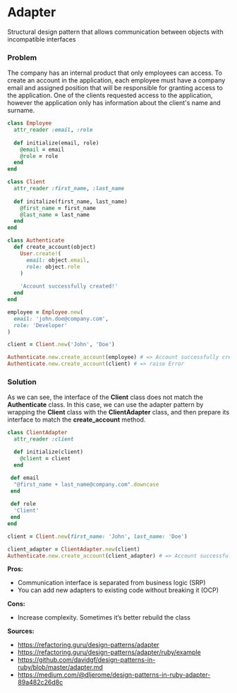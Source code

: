 # Adapter

Structural design pattern that allows communication between objects with incompatible interfaces

### Problem

The company has an internal product that only employees can access. To create an account in the application, each employee must have a company email and assigned position that will be responsible for granting access to the application. One of the clients requested access to the application, however the application only has information about the client's name and surname.

``` Ruby
class Employee
  attr_reader :email, :role
  
  def initialize(email, role)
    @email = email
    @role = role
  end
end

class Client
  attr_reader :first_name, :last_name
  
  def initalize(first_name, last_name)
    @first_name = first_name
    @last_name = last_name
  end
end

class Authenticate
  def create_account(object)
    User.create!(
      email: object.email,
      role: object.role
    )
    
    'Account successfully created!'
  end
end

employee = Employee.new(
  email: 'john.doe@company.com',
  role: 'Developer'
)

client = Client.new('John', 'Doe')

Authenticate.new.create_account(employee) # => Account successfully created!
Authenticate.new.create_account(client) # => raise Error
```

### Solution

As we can see, the interface of the **Client** class does not match the **Authenticate** class. In this case, we can use the adapter pattern by wrapping the **Client** class with the **ClientAdapter** class, and then prepare its interface to match the **create_account** method.

``` Ruby
class ClientAdapter
  attr_reader :client

  def initialize(client)
    @client = client
  end

 def email
  "@first_name + last_name@company.com".downcase
 end
 
 def role
  'Client'
 end
end

client = Client.new(first_name: 'John', last_name: 'Doe')

client_adapter = ClientAdapter.new(client)
Authenticate.new.create_account(client_adapter) # => Account successfully created!
```

**Pros:**
- Communication interface is separated from business logic (SRP)
- You can add new adapters to existing code without breaking it (OCP)

**Cons:**
- Increase complexity. Sometimes it’s better rebuild the class

**Sources:**
- https://refactoring.guru/design-patterns/adapter
- https://refactoring.guru/design-patterns/adapter/ruby/example
- https://github.com/davidgf/design-patterns-in-ruby/blob/master/adapter.md
- https://medium.com/@dljerome/design-patterns-in-ruby-adapter-89a482c26d8c
